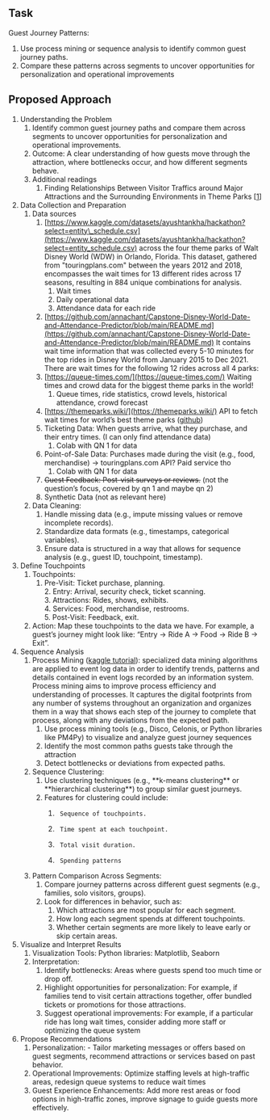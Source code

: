 ## Task

Guest Journey Patterns:

1. Use process mining or sequence analysis to identify common guest journey paths.  
2. Compare these patterns across segments to uncover opportunities for personalization and operational improvements

## Proposed Approach

1. Understanding the Problem  
   1. Identify common guest journey paths and compare them across segments to uncover opportunities for personalization and operational improvements.  
   2. Outcome: A clear understanding of how guests move through the attraction, where bottlenecks occur, and how different segments behave.  
   3. Additional readings   
      1. Finding Relationships Between Visitor Traffics around Major Attractions and the Surrounding Environments in Theme Parks \[[1](https://www.researchgate.net/publication/309316799_FINDING_RELATIONSHIPS_BETWEEN_VISITOR_TRAFFICS_AROUND_MAJOR_ATTRACTIONS_AND_THE_SURROUNDING_ENVIRONMENTS_IN_THEME_PARKS)\]  
2. Data Collection and Preparation  
   1. Data sources   
      1. [https://www.kaggle.com/datasets/ayushtankha/hackathon?select=entity\_schedule.csv](https://www.kaggle.com/datasets/ayushtankha/hackathon?select=entity_schedule.csv) across the four theme parks of Walt Disney World (WDW) in Orlando, Florida. This dataset, gathered from "touringplans.com" between the years 2012 and 2018, encompasses the wait times for 13 different rides across 17 seasons, resulting in 884 unique combinations for analysis.  
         1. Wait times  
         2. Daily operational data   
         3. Attendance data for each ride  
      2. [https://github.com/annachant/Capstone-Disney-World-Date-and-Attendance-Predictor/blob/main/README.md](https://github.com/annachant/Capstone-Disney-World-Date-and-Attendance-Predictor/blob/main/README.md) It contains wait time information that was collected every 5-10 minutes for the top rides in Disney World from January 2015 to Dec 2021\. There are wait times for the following 12 rides across all 4 parks:  
      3. [https://queue-times.com/](https://queue-times.com/) Waiting times and crowd data for the biggest theme parks in the world\!  
         1. Queue times, ride statistics, crowd levels, historical attendance, crowd forecast  
      4. [https://themeparks.wiki/](https://themeparks.wiki/) API to fetch wait times for world’s best theme parks ([github](https://github.com/ThemeParks/parksapi))  
      5. Ticketing Data: When guests arrive, what they purchase, and their entry times. (I can only find attendance data)  
         1. Colab with QN 1 for data  
      6. Point-of-Sale Data: Purchases made during the visit (e.g., food, merchandise) → touringplans.com API? Paid service tho   
         1. Colab with QN 1 for data  
      7. ~~Guest Feedback: Post-visit surveys or reviews.~~ (not the question’s focus, covered by qn 1 and maybe qn 2\)  
      8. Synthetic Data (not as relevant here)  
   2. Data Cleaning:  
      1. Handle missing data (e.g., impute missing values or remove incomplete records).  
      2. Standardize data formats (e.g., timestamps, categorical variables).  
      3. Ensure data is structured in a way that allows for sequence analysis (e.g., guest ID, touchpoint, timestamp).  
3. Define Touchpoints  
   1. Touchpoints:   
      1. Pre-Visit: Ticket purchase, planning.  
         2. Entry: Arrival, security check, ticket scanning.  
         3. Attractions: Rides, shows, exhibits.  
         4. Services: Food, merchandise, restrooms.  
         5. Post-Visit: Feedback, exit.  
   2. Action: Map these touchpoints to the data we have. For example, a guest’s journey might look like:  “Entry → Ride A → Food → Ride B → Exit”.  
4. Sequence Analysis  
   1. Process Mining ([kaggle tutorial](https://www.kaggle.com/code/samhomsi/process-mining)): specialized data mining algorithms are applied to event log data in order to identify trends, patterns and details contained in event logs recorded by an information system. Process mining aims to improve process efficiency and understanding of processes. It captures the digital footprints from any number of systems throughout an organization and organizes them in a way that shows each step of the journey to complete that process, along with any deviations from the expected path.  
      1. Use process mining tools (e.g., Disco, Celonis, or Python libraries like PM4Py) to visualize and analyze guest journey sequences  
      2. Identify the most common paths guests take through the attraction  
      3. Detect bottlenecks or deviations from expected paths.  
   2. Sequence Clustering:  
      1. Use clustering techniques (e.g., \*\*k-means clustering\*\* or \*\*hierarchical clustering\*\*) to group similar guest journeys.  
      2. Features for clustering could include:  
         1.      Sequence of touchpoints.  
         2.      Time spent at each touchpoint.  
         3.      Total visit duration.  
         4.      Spending patterns  
   3. Pattern Comparison Across Segments:  
      1. Compare journey patterns across different guest segments (e.g., families, solo visitors, groups).  
      2. Look for differences in behavior, such as:  
         1. Which attractions are most popular for each segment.  
         2. How long each segment spends at different touchpoints.  
         3. Whether certain segments are more likely to leave early or skip certain areas.  
5. Visualize and Interpret Results  
   1. Visualization Tools: Python libraries: Matplotlib, Seaborn   
   2. Interpretation:  
      1.  Identify bottlenecks: Areas where guests spend too much time or drop off.  
      2. Highlight opportunities for personalization: For example, if families tend to visit certain attractions together, offer bundled tickets or promotions for those attractions.  
      3. Suggest operational improvements: For example, if a particular ride has long wait times, consider adding more staff or optimizing the queue system  
6. Propose Recommendations  
   1. Personalization:  \- Tailor marketing messages or offers based on guest segments, recommend attractions or services based on past behavior.  
   2. Operational Improvements: Optimize staffing levels at high-traffic areas, redesign queue systems to reduce wait times  
   3. Guest Experience Enhancements:  Add more rest areas or food options in high-traffic zones, improve signage to guide guests more effectively.

